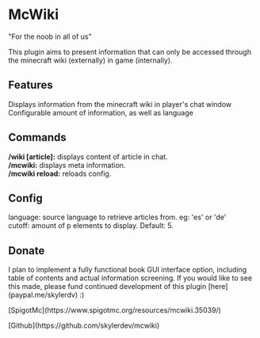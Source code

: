 # McWiki

"For the noob in all of us"

This plugin aims to present information that can only be accessed through the minecraft wiki (externally) in game (internally).


## Features

Displays information from the minecraft wiki in player's chat window<br>
Configurable amount of information, as well as language<br>

## Commands

**/wiki [article]:** displays content of article in chat.<br>
**/mcwiki:** displays meta information.<br>
**/mcwiki reload:** reloads config.<br>

## Config

language: source language to retrieve articles from. eg: 'es' or 'de'<br>
cutoff: amount of p elements to display. Default: 5.

## Donate

<p>I plan to implement a fully functional book GUI interface option, including table of contents and actual information screening. If you would like to see this made, please fund continued development of this plugin [here](paypal.me/skylerdv) :)</p>

<p>[SpigotMc](https://www.spigotmc.org/resources/mcwiki.35039/)</p>
<p>[Github](https://github.com/skylerdev/mcwiki)</p>

